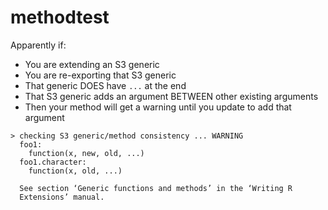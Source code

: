 
<!-- README.md is generated from README.Rmd. Please edit that file -->

# methodtest

Apparently if:

-   You are extending an S3 generic
-   You are re-exporting that S3 generic
-   That generic DOES have `...` at the end
-   That S3 generic adds an argument BETWEEN other existing arguments
-   Then your method will get a warning until you update to add that
    argument

<!-- -->

    > checking S3 generic/method consistency ... WARNING
      foo1:
        function(x, new, old, ...)
      foo1.character:
        function(x, old, ...)
      
      See section ‘Generic functions and methods’ in the ‘Writing R
      Extensions’ manual.
